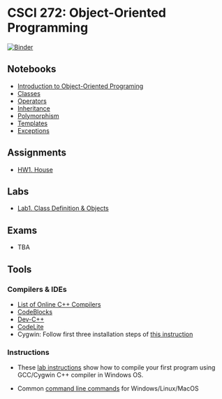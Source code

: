 # CSCI 272: Object-Oriented Programming

[![Binder](https://mybinder.org/badge_logo.svg)](https://mybinder.org/v2/gh/wildart/CSCI272/master)

## Notebooks

- [Introduction to Object-Oriented Programing](https://nbviewer.jupyter.org/github/wildart/CSCI272/blob/master/notebooks/Into-to-OOP.ipynb)
- [Classes](https://nbviewer.jupyter.org/github/wildart/CSCI272/blob/master/notebooks/Classes.ipynb)
- [Operators](https://nbviewer.jupyter.org/github/wildart/CSCI272/blob/master/notebooks/Operators.ipynb)
- [Inheritance](https://nbviewer.jupyter.org/github/wildart/CSCI272/blob/master/notebooks/Inheritance.ipynb)
- [Polymorphism](https://nbviewer.jupyter.org/github/wildart/CSCI272/blob/master/notebooks/Polymorphism.ipynb)
- [Templates](https://nbviewer.jupyter.org/github/wildart/CSCI272/blob/master/notebooks/Templates.ipynb)
- [Exceptions](https://nbviewer.jupyter.org/github/wildart/CSCI272/blob/master/notebooks/Exceptions.ipynb)

## Assignments


- [HW1. House](https://github.com/wildart/CSCI272/assign/house.md)

## Labs

- [Lab1. Class Definition & Objects](https://github.com/wildart/CSCI272/assign/lab1.md)


## Exams

- TBA

## Tools

### Compilers & IDEs

- [List of Online C++ Compilers](https://arnemertz.github.io/online-compilers/)
- [CodeBlocks](http://www.codeblocks.org/)
- [Dev-C++](https://www.bloodshed.net/devcpp.html)
- [CodeLite](https://codelite.org/)
- Cygwin: Follow first three installation steps of [this instruction](https://warwick.ac.uk/fac/sci/moac/people/students/peter_cock/cygwin/)

### Instructions

- These [lab instructions](First-lab-instructions.md) show how to compile your first program using GCC/Cygwin C++ compiler in Windows OS.

- Common [command line commands](cmd.md) for Windows/Linux/MacOS

